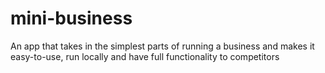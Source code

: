 # mini-business
An app that takes in the simplest parts of running a business and makes it easy-to-use, run locally and have full functionality to competitors
